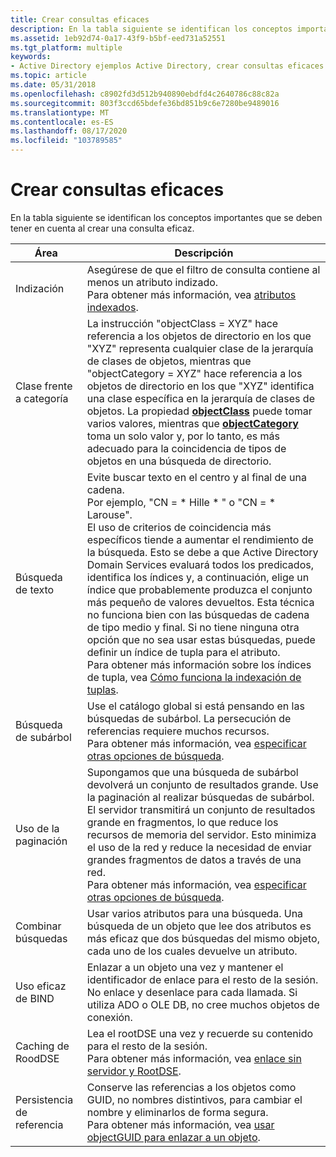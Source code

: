 ```yaml
---
title: Crear consultas eficaces
description: En la tabla siguiente se identifican los conceptos importantes que se deben tener en cuenta al crear una consulta eficaz.
ms.assetid: 1eb92d74-0a17-43f9-b5bf-eed731a52551
ms.tgt_platform: multiple
keywords:
- Active Directory ejemplos Active Directory, crear consultas eficaces
ms.topic: article
ms.date: 05/31/2018
ms.openlocfilehash: c8902fd3d512b940890ebdfd4c2640786c88c82a
ms.sourcegitcommit: 803f3ccd65bdefe36bd851b9c6e7280be9489016
ms.translationtype: MT
ms.contentlocale: es-ES
ms.lasthandoff: 08/17/2020
ms.locfileid: "103789585"
---
```

# <a name="creating-efficient-queries"></a>Crear consultas eficaces

En la tabla siguiente se identifican los conceptos importantes que se deben tener en cuenta al crear una consulta eficaz.



| Área                  | Descripción                                                                                                                                                                                                                                                                                                                                                                                                                                                                                                                                                                                                                                                                                                                |
|-----------------------|----------------------------------------------------------------------------------------------------------------------------------------------------------------------------------------------------------------------------------------------------------------------------------------------------------------------------------------------------------------------------------------------------------------------------------------------------------------------------------------------------------------------------------------------------------------------------------------------------------------------------------------------------------------------------------------------------------------------------|
| Indización              | Asegúrese de que el filtro de consulta contiene al menos un atributo indizado.<br/> Para obtener más información, vea [atributos indexados](indexed-attributes.md).<br/>                                                                                                                                                                                                                                                                                                                                                                                                                                                                                                                                                        |
| Clase frente a categoría    | La instrucción "objectClass = XYZ" hace referencia a los objetos de directorio en los que "XYZ" representa cualquier clase de la jerarquía de clases de objetos, mientras que "objectCategory = XYZ" hace referencia a los objetos de directorio en los que "XYZ" identifica una clase específica en la jerarquía de clases de objetos. La propiedad [**objectClass**](/windows/desktop/ADSchema/a-objectclass) puede tomar varios valores, mientras que [**objectCategory**](/windows/desktop/ADSchema/a-objectcategory) toma un solo valor y, por lo tanto, es más adecuado para la coincidencia de tipos de objetos en una búsqueda de directorio.<br/>                                                                                                                                                                                          |
| Búsqueda de texto        | Evite buscar texto en el centro y al final de una cadena.<br/> Por ejemplo, "CN = \* Hille \* " o "CN = \* Larouse".<br/> El uso de criterios de coincidencia más específicos tiende a aumentar el rendimiento de la búsqueda. Esto se debe a que Active Directory Domain Services evaluará todos los predicados, identifica los índices y, a continuación, elige un índice que probablemente produzca el conjunto más pequeño de valores devueltos. Esta técnica no funciona bien con las búsquedas de cadena de tipo medio y final. Si no tiene ninguna otra opción que no sea usar estas búsquedas, puede definir un índice de tupla para el atributo.<br/> Para obtener más información sobre los índices de tupla, vea [Cómo funciona la indexación de tuplas](how-tuple-indexing-works.md).<br/> |
| Búsqueda de subárbol     | Use el catálogo global si está pensando en las búsquedas de subárbol. La persecución de referencias requiere muchos recursos.<br/> Para obtener más información, vea [especificar otras opciones de búsqueda](specifying-other-search-options.md).<br/>                                                                                                                                                                                                                                                                                                                                                                                                                                                                                    |
| Uso de la paginación         | Supongamos que una búsqueda de subárbol devolverá un conjunto de resultados grande. Use la paginación al realizar búsquedas de subárbol. El servidor transmitirá un conjunto de resultados grande en fragmentos, lo que reduce los recursos de memoria del servidor. Esto minimiza el uso de la red y reduce la necesidad de enviar grandes fragmentos de datos a través de una red.<br/> Para obtener más información, vea [especificar otras opciones de búsqueda](specifying-other-search-options.md).<br/>                                                                                                                                                                                                                                                                                        |
| Combinar búsquedas      | Usar varios atributos para una búsqueda. Una búsqueda de un objeto que lee dos atributos es más eficaz que dos búsquedas del mismo objeto, cada uno de los cuales devuelve un atributo.<br/>                                                                                                                                                                                                                                                                                                                                                                                                                                                                                                                                   |
| Uso eficaz de BIND | Enlazar a un objeto una vez y mantener el identificador de enlace para el resto de la sesión. No enlace y desenlace para cada llamada. Si utiliza ADO o OLE DB, no cree muchos objetos de conexión.<br/>                                                                                                                                                                                                                                                                                                                                                                                                                                                                                                                      |
| Caching de RoodDSE       | Lea el rootDSE una vez y recuerde su contenido para el resto de la sesión.<br/> Para obtener más información, vea [enlace sin servidor y RootDSE](serverless-binding-and-rootdse.md).<br/>                                                                                                                                                                                                                                                                                                                                                                                                                                                                                                                    |
| Persistencia de referencia | Conserve las referencias a los objetos como GUID, no nombres distintivos, para cambiar el nombre y eliminarlos de forma segura.<br/> Para obtener más información, vea [usar objectGUID para enlazar a un objeto](using-objectguid-to-bind-to-an-object.md).<br/>                                                                                                                                                                                                                                                                                                                                                                                                                                                                                |



 

 

